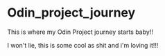 # Odin_project_journey
This is where my Odin Project journey starts baby!!

I won't lie, this is some cool as shit and i'm loving it!!!